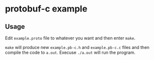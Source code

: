 protobuf-c example
==================

## Usage
Edit `example.proto` file to whatever you want and then enter `make`.

`make` will produce new `example.pb-c.h` and `example.pb-c.c` files and then compile the code to `a.out`. 
Execuse `./a.out` will run the program.


